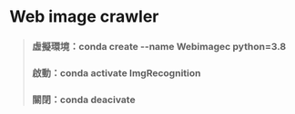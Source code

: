 # Web image crawler
> ### 虛擬環境：conda create --name Webimagec python=3.8
> ### 啟動：conda activate ImgRecognition
> ### 關閉：conda deacivate
